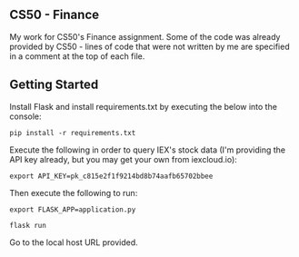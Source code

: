 ## CS50 - Finance
My work for CS50's Finance assignment.
Some of the code was already provided by CS50 - lines of code that were not written by me are specified in a comment at the top of each file.

## Getting Started

Install Flask and install requirements.txt by executing the below into the console:

```
pip install -r requirements.txt
```

Execute the following in order to query IEX's stock data (I'm providing the API key already, but you may get your own from iexcloud.io):
```
export API_KEY=pk_c815e2f1f9214bd8b74aafb65702bbee
```

Then execute the following to run:
```
export FLASK_APP=application.py
```
```
flask run
```

Go to the local host URL provided.
